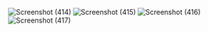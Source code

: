 ![Screenshot (414)](https://github.com/user-attachments/assets/12296077-5073-4ff5-8411-05e37b550a31)
![Screenshot (415)](https://github.com/user-attachments/assets/6207b7a4-870c-4824-bd6f-d1585d9f4546)
![Screenshot (416)](https://github.com/user-attachments/assets/8f8c9539-6f6f-49e0-bf93-4a9e4fabf31c)
![Screenshot (417)](https://github.com/user-attachments/assets/4a6b152b-c03c-4315-a5d8-6b66b4569f07)

